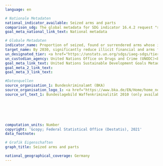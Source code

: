```yaml
---
language: en    

# Nationale Metadaten    
national_indicator_available: Seized arms and parts    
comparison_sdg: The global metadata for SDG indicator 16.4.2 request "seized, found or surrendered arms". This time series only covers one part.    
goal_meta_national_link_text: National metadata    

# Globale Metadaten    
indicator_name: Proportion of seized, found or surrendered arms whose illicit origin or context has been traced or established by a competent authority in line with international instruments    
target_name: By 2030, significantly reduce illicit financial and arms flows, strengthen the recovery and return of stolen assets and combat all forms of organized crime    
un_designated_tier: <a href="https://unstats.un.org/sdgs/iaeg-sdgs/tier-classification/" title="Click here for more information on the UN tier classification.">Tier II</a>    
un_custodian_agency: United Nations Office on Drugs and Crime (UNODC)<br>UN Office for Disarmament Affairs (UNODA)    
goal_meta_link_text: United Nations Sustainable Development Goals Metadata    
goal_meta_2_link_text:     
goal_meta_3_link_text:     

#Datenquellen
source_organisation_1: Bundeskriminalamt (BKA)
source_organisation_logo_1: <a href="https://www.bka.de/EN/Home/home_node.htm"><img src="https://g205sdgs.github.io/sdg-indicators/public/OrgImgEn/bka.png" alt="Logo bka" style="height:60px; width:148px" /></a>
source_url_text_1: Bundeslagebild Waffenkriminalität 2010 (only available in German)





    
computation_units: Number    
copyright: '&copy; Federal Statistical Office (Destatis), 2021'    
data_footnote:     

# Grafik Eigenschaften    
graph_title: Seized arms and parts    

national_geographical_coverage: Germany    
---
```


<span></span>